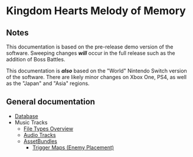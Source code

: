 # Kingdom Hearts Melody of Memory

## Notes
This documentation is based on the pre-release demo version of the software. Sweeping changes ***will*** occur in the full release such as the addition of Boss Battles.

This documentation is ***also*** based on the "World" Nintendo Switch version of the software. There are likely minor changes on Xbox One, PS4, as well as the "Japan" and "Asia" regions.

## General documentation

* [Database](database.md)
* Music Tracks
    * [File Types Overview](files.md)
    * [Audio Tracks](sed.md)
    * [AssetBundles](assetbundle.md)
        * [Trigger Maps (Enemy Placement)](trigger.md)
    